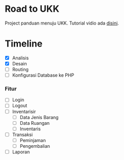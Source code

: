 # Road to UKK
Project panduan menuju UKK. Tutorial vidio ada [disini](https://youtube.com/hilmizul).

# Timeline
* [x] Analisis
* [x] Desain
* [ ] Routing
* [ ] Konfigurasi Database ke PHP

### Fitur
* [ ] Login
* [ ] Logout
* [ ] Inventarisir
    * [ ] Data Jenis Barang
    * [ ] Data Ruangan
    * [ ] Inventaris
* [ ] Transaksi
    * [ ] Peminjaman
    * [ ] Pengembalian
* [ ] Laporan